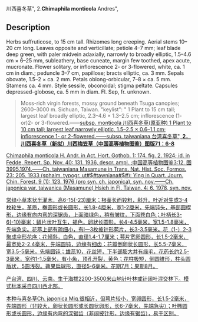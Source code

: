 川西喜冬草",
2.**Chimaphila monticola** Andres",

## Description
Herbs suffruticose, to 15 cm tall. Rhizomes long creeping. Aerial stems 10–20 cm long. Leaves opposite and verticillate; petiole 4–7 mm; leaf blade deep green, with paler midvein adaxially, narrowly to broadly elliptic, 1.5–4.6 cm × 6–25 mm, subleathery, base cuneate, margin few toothed, apex acute, mucronate. Flower solitary, or inflorescence 2- or 3-flowered, white, ca. 1 cm in diam.; peduncle 3–7 cm, papillose; bracts elliptic, ca. 3 mm. Sepals obovate, 1.5–2 × ca. 2 mm. Petals oblong-orbicular, 7–8 × ca. 5 mm. Stamens ca. 4 mm. Style sessile, obconoidal; stigma peltate. Capsules depressed-globose, ca. 5 mm in diam. Fl. Sep, fr. unknown.

> Moss-rich virgin forests, mossy ground beneath Tsuga canopies; 2600–3000 m. Sichuan, Taiwan.
  "keylist": "
1 Plant to 15 cm tall; largest leaf broadly elliptic, 2.3–4.6 × 1.3–2.5 cm; inflorescence (1- or)2- or 3-flowered.——<a href='/info/Chimaphila monticola subsp. monticola?t=foc'>subsp. monticola 川西喜冬草(原亚种)
1 Plant to 10 cm tall; largest leaf narrowly elliptic, 1.5–2.5 × 0.6–1.1 cm; inflorescence 1- or 2-flowered.——<a href='/info/Chimaphila monticola subsp. taiwaniana?t=foc'>subsp. taiwaniana 台湾喜冬草",
**2．川西喜冬草（新拟）川西梅笠草（中国高等植物图鉴）图版71：6-8**

Chimaphila monticola H. Andr. in Act. Hort. Gothob. 1: 174. fig. 2. 1924; id. in Fedde, Repert. Sp. Nov. 40: 131. 1936, descr. ampl. ;中国高等植物图鉴3:12. 图3995.1974.——Ch. taiwaniana Masamune in Trans. Nat. Hist. Soc. Formos. 23: 205. 1933 (sphalm. typogr. ut#$#tawniana#$#): Ying in Quart. Journ. Chin. Forest. 9 (1): 123. 1976 (pro syn. ch. japonica), syn. nov.——Ch. japonica var. taiwanica (Masamune) Hsieh in Fl. Taiwan. 4: 6. 1978, syn. nov.

常绿小草本状半灌木，高6-15(-23)厘米；根茎长而较粗，斜升。叶近对生或3-4枚轮生，革质，椭圆形或长圆形，长1.8-4厘米，宽1-2厘米，先端钝头，基部圆楔形，边缘有向内弯的深锯齿，上面暗绿色，稍有皱纹，下面苍白色；叶柄长3-6(-10)毫米；鳞片状叶互生，褐色，卵状长圆形，长4-4.5毫米，宽1.5-1.8毫米，先端急尖。花葶上部有疏细小，有l一3枚披针形苞片，长3-3.5毫米。花（1-）2-3聚成伞形花序；花倾斜，白色，直径1.4-1.7厘米；萼片宽卵圆形，长1.5-2毫米，最宽处2-2.4毫米，先端圆钝，边缘有细齿；花瓣倒卵状长圆形，长5.5-7毫米，宽3.5-5毫米，先端圆钝；雄蕊10，花丝短，下半部膨大并有缘毛，花药长约2.5-3毫米，宽约1-1.5毫米，有小角，顶孔开裂，黄色；花柱极短，倒圆锥形，柱头圆盾状，5圆浅裂。蒴果扁球形，直径5-6毫米。花期7月；果期8月。

产台湾、四川、云南。生于海拔2200-3500米山地针叶林或针阔叶混交林下。模式标本采自四川西北部。

本种与喜冬草Ch. japonica Miq.很相近，但萼片较小，宽卵圆形，长1.5-2毫米，先端圆形（非较大，卵状长圆形或长圆状卵形，长6-7毫米，先端急尖）；叶椭圆形或长圆形，边缘有内弯的深锯齿（非阔披针形，边缘有锯齿），易于区别。
